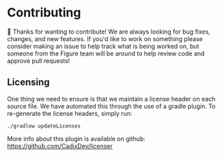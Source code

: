 # Contributing

👋 Thanks for wanting to contribute! 
We are always looking for bug fixes, changes, and new features. 
If you'd like to work on something please consider making an issue to help track what is being worked on, but someone from the Figure team will be around to help review code and approve pull requests!

## Licensing

One thing we need to ensure is that we maintain a license header on each source file.
We have automated this through the use of a gradle plugin.
To re-generate the license headers, simply run:

```
./gradlew updateLicenses
```

More info about this plugin is available on github: https://github.com/CadixDev/licenser
